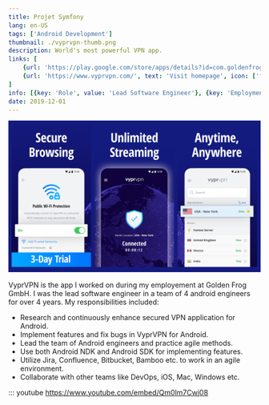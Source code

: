 ```yaml
---
title: Projet Symfony
lang: en-US
tags: ['Android Development']
thumbnail: ./vyprvpn-thumb.png
description: World's most powerful VPN app.
links: [
    {url: 'https://play.google.com/store/apps/details?id=com.goldenfrog.vyprvpn.app', text: 'Get it on Google Play', icon: ['fab', 'google-play']}, 
    {url: 'https://www.vyprvpn.com/', text: 'Visit homepage', icon: ['fas', 'home']}
]
info: [{key: 'Role', value: 'Lead Software Engineer'}, {key: 'Employment', value: 'Golden Frog GmbH and Powerhouse Management Inc., TX, USA'}, {key: 'Skills involved', value: ['Android SDK', 'Custom View Development', 'Performance Analysis', 'Android NDK Development', 'Continuous Integration']}, {key: 'Tech used', value: ['Java', 'Kotlin', 'Android SDK', 'Android NDK', 'Bamboo', 'Performance Monitor']}]
date: 2019-12-01
---
```

![An image](/vyprvpn.png)

VyprVPN is the app I worked on during my employement at Golden Frog GmbH. I was the lead software engineer in a team of 4 android engineers for over 4 years. My responsibilities included:
- Research and continuously enhance secured VPN application for Android.
- Implement features and fix bugs in VyprVPN for Android.
- Lead the team of Android engineers and practice agile methods.
- Use both Android NDK and Android SDK for implementing features.
- Utilize Jira, Confluence, Bitbucket, Bamboo etc. to work in an agile environment. 
- Collaborate with other teams like DevOps, iOS, Mac, Windows etc.

::: youtube https://www.youtube.com/embed/Qm0lm7Cwj08

